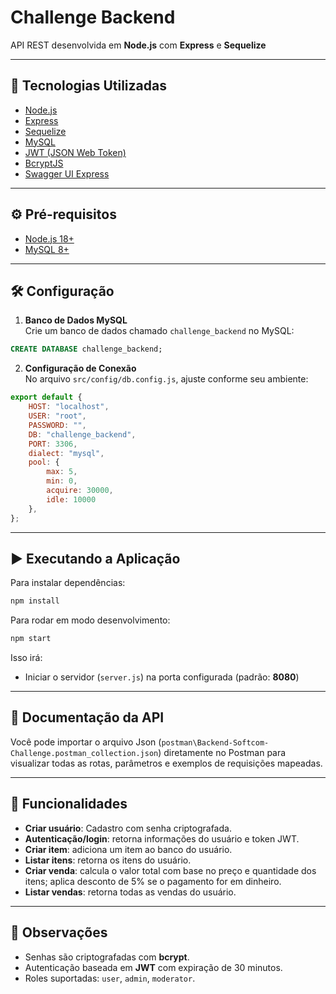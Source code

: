# Challenge Backend

API REST desenvolvida em **Node.js** com **Express** e **Sequelize** 

---

## 🚀 Tecnologias Utilizadas

- [Node.js](https://nodejs.org/)
- [Express](https://expressjs.com/)
- [Sequelize](https://sequelize.org/)
- [MySQL](https://www.mysql.com/)
- [JWT (JSON Web Token)](https://jwt.io/)
- [BcryptJS](https://www.npmjs.com/package/bcryptjs)
- [Swagger UI Express](https://www.npmjs.com/package/swagger-ui-express)

---

## ⚙️ Pré-requisitos

- [Node.js 18+](https://nodejs.org/)
- [MySQL 8+](https://dev.mysql.com/downloads/)

---

## 🛠 Configuração

1. **Banco de Dados MySQL**  
   Crie um banco de dados chamado `challenge_backend` no MySQL:

```sql
CREATE DATABASE challenge_backend;
```

2. **Configuração de Conexão**  
   No arquivo `src/config/db.config.js`, ajuste conforme seu ambiente:

```javascript
export default {
    HOST: "localhost",
    USER: "root",
    PASSWORD: "",
    DB: "challenge_backend",
    PORT: 3306,
    dialect: "mysql",
    pool: {
        max: 5,
        min: 0,
        acquire: 30000,
        idle: 10000
    },
};
```

---

## ▶️ Executando a Aplicação

Para instalar dependências:

```bash
npm install
```

Para rodar em modo desenvolvimento:

```bash
npm start
```

Isso irá:

- Iniciar o servidor (`server.js`) na porta configurada (padrão: **8080**)

---

## 📄 Documentação da API

Você pode importar o arquivo Json (`postman\Backend-Softcom-Challenge.postman_collection.json`) diretamente no Postman para visualizar todas as rotas, parâmetros e exemplos de requisições mapeadas.

---


## 📌 Funcionalidades

- **Criar usuário**: Cadastro com senha criptografada.
- **Autenticação/login**: retorna informações do usuário e token JWT.
- **Criar item**: adiciona um item ao banco do usuário.
- **Listar itens**: retorna os itens do usuário.
- **Criar venda**: calcula o valor total com base no preço e quantidade dos itens; aplica desconto de 5% se o pagamento for em dinheiro.
- **Listar vendas**: retorna todas as vendas do usuário.

---

## 📌 Observações

- Senhas são criptografadas com **bcrypt**.
- Autenticação baseada em **JWT** com expiração de 30 minutos.
- Roles suportadas: `user`, `admin`, `moderator`.

